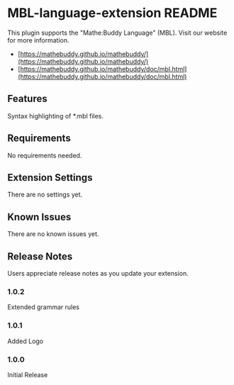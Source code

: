 # MBL-language-extension README

This plugin supports the "Mathe:Buddy Language" (MBL). Visit our website for more information.

- [https://mathebuddy.github.io/mathebuddy/](https://mathebuddy.github.io/mathebuddy/)
- [https://mathebuddy.github.io/mathebuddy/doc/mbl.html](https://mathebuddy.github.io/mathebuddy/doc/mbl.html)

## Features

Syntax highlighting of \*.mbl files.

## Requirements

No requirements needed.

## Extension Settings

There are no settings yet.

## Known Issues

There are no known issues yet.

## Release Notes

Users appreciate release notes as you update your extension.

### 1.0.2

Extended grammar rules

### 1.0.1

Added Logo

### 1.0.0

Initial Release

